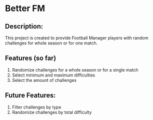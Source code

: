 # Better FM

## Description:

This project is created to provide Football Manager players with random challenges for whole season or for one match.

## Features (so far)

1) Randomize challenges for a whole season or for a single match
2) Select minimum and maximum difficulties
3) Select the amount of challenges

## Future Features:

1) Filter challenges by type
2) Randomize challenges by total difficulty